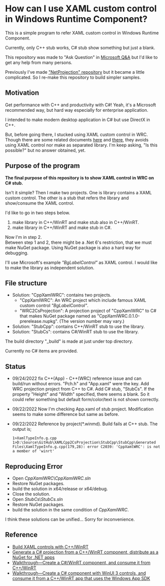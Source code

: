 # How can I use XAML custom control in Windows Runtime Component?

This is a simple program to refer XAML custom control in Windows Runtime Component.

Currently, only C++ stub works, C# stub show something but just a blank.

This repository was made to "Ask Question" in [Microsoft Q&A](https://learn.microsoft.com/en-us/answers/questions/1019298/how-can-i-use-xaml-custom-control-in-windows-runti.html) but I'd like to get any help from many persons.

Previously I've made ["NetProjection" repository](https://github.com/vmx17/NetProjection) but it became a little complicated. So I re-make this repository to build simpler samples.

## Motivation

Get performance with C++ and productivity with C#! Yeah, it's a Microsoft recommended way, but hard way especially for enterprise application.

I intended to make modern desktop application in C# but use DirectX in C++.

But, before going there, I stucked using XAML custom control in WRC. Though there are some related documents [here](https://learn.microsoft.com/en-us/windows/apps/winui/winui3/xaml-templated-controls-cppwinrt-winui-3?source=docs) and [there](https://learn.microsoft.com/en-us/windows/apps/develop/platform/csharp-winrt/net-projection-from-cppwinrt-component), they avoids using XAML control nor make as separated library. I'm keep asking, "Is this possible?" but no answer obtained, yet.

## Purpose of the program

**The final purpose of this repository is to show XAML control in WRC on C# stub.**

Isn't it simple? Then I make two projects. One is library contains a XAML custom control. The other is a stub that refers the library and show/consume the XAML control.

I'd like to go in two steps below.

1. make library in C++/WinRT and make stub also in C++/WinRT.
2. make library in C++/WinRT and make stub in C#.

Now I'm in step 2.<br>
Between step 1 and 2, there might be a .Net 6's restriction, that we must make NuGet package. Using NuGet package is also a hard way for debugging.

I'll use Microsoft's example _"BgLabelControl"_ as XAML control.
I would like to make the library as independent solution.


## File structure

- Solution: "CppXamlWRC": contains two projects.
  - "CppXamlWRC": An WRC project which include famous XAML custom control _"BgLabelControl"_.
  - "WRC2CsProjection": A projection project of "CppXamlWRC" to C# that makes NuGet package named as "CppXamlWRC.0.1.0-prerelease.nupkg". (The version number may vary.)
- Solution: "StubCpp": contains C++/WinRT stub to use the library.
- Solution: "StubCs": contains C#/WinRT stub to use the library.

The build directory "_build" is made at just under top directory.

Currently no C# items are provided.

## Status

- 09/24/2022
  fix C++(App) - C++(WRC) reference issue and can build/run without errors. "Pch.h" and "App.xaml" were the key.
  Add WRC projection project from C++ to C#. Add C# stub, "StubCs".
  If the property "Height" and "Width" specified, there seems a blank. So it could refer something but default form/color/text is not shown correctly.

- 09/22/2022
  Now I'm checking App.xaml of stub project. Modification seems to make some difference but same as before. 
- 09/22/2022
  Reference by project(*.winmd). Build fails at C++ stub. The output is;
  ```
  1>XamlTypeInfo.g.cpp 
  1>D:\Source\GitHub\XAMLCpp2CsProjection\StubCpp\StubCpp\Generated Files\XamlTypeInfo.g.cpp(179,28): error C2039: 'CppXamlWRC': is not a member of 'winrt'
  ```

## Reproducing Error
- Open _CppXamlWRC\CppXamlWRC.sln_
- Restore NuGet packages.
- build the solution in x64/release or x64/debug.
- Close the solution.
- Open _StubCs\StubCs.sln_
- Restore NuGet packages.
- build the solution in the same condition of _CppXamlWRC_.

I think these solutions can be unified... Sorry for inconvenience.

## Reference

- [Build XAML controls with C++/WinRT](https://docs.microsoft.com/en-us/windows/apps/winui/winui3/xaml-templated-controls-cppwinrt-winui-3)
- [Generate a C# projection from a C++/WinRT component, distribute as a NuGet for .NET apps](https://learn.microsoft.com/en-us/windows/apps/develop/platform/csharp-winrt/net-projection-from-cppwinrt-component)
- [Walkthrough—Create a C#/WinRT component, and consume it from C++/WinRT](https://learn.microsoft.com/en-us/windows/apps/develop/platform/csharp-winrt/create-windows-runtime-component-cswinrt)
- [Walkthrough—Create a C# component with WinUI 3 controls, and consume it from a C++/WinRT app that uses the Windows App SDK](https://learn.microsoft.com/en-us/windows/apps/develop/platform/csharp-winrt/create-winrt-component-winui-cswinrt)
